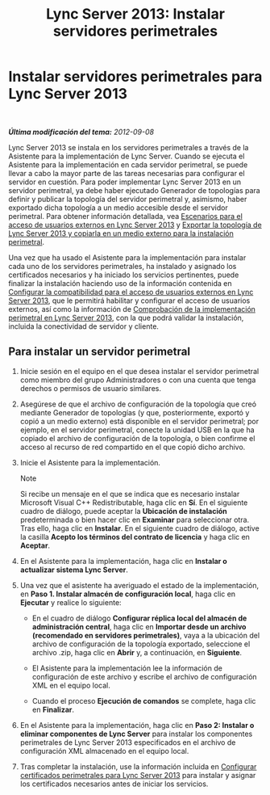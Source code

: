﻿---
title: 'Lync Server 2013: Instalar servidores perimetrales'
TOCTitle: Instalar servidores perimetrales
ms:assetid: 1655ab69-3899-4ee4-a1cc-8243bc1bfa0f
ms:mtpsurl: https://technet.microsoft.com/es-es/library/Gg398230(v=OCS.15)
ms:contentKeyID: 48274542
ms.date: 01/07/2017
mtps_version: v=OCS.15
ms.translationtype: HT
---

# Instalar servidores perimetrales para Lync Server 2013

 

_**Última modificación del tema:** 2012-09-08_

Lync Server 2013 se instala en los servidores perimetrales a través de la Asistente para la implementación de Lync Server. Cuando se ejecuta el Asistente para la implementación en cada servidor perimetral, se puede llevar a cabo la mayor parte de las tareas necesarias para configurar el servidor en cuestión. Para poder implementar Lync Server 2013 en un servidor perimetral, ya debe haber ejecutado Generador de topologías para definir y publicar la topología del servidor perimetral y, asimismo, haber exportado dicha topología a un medio accesible desde el servidor perimetral. Para obtener información detallada, vea [Escenarios para el acceso de usuarios externos en Lync Server 2013](lync-server-2013-scenarios-for-external-user-access.md) y [Exportar la topología de Lync Server 2013 y copiarla en un medio externo para la instalación perimetral](lync-server-2013-export-your-topology-and-copy-it-to-external-media-for-edge-installation.md).

Una vez que ha usado el Asistente para la implementación para instalar cada uno de los servidores perimetrales, ha instalado y asignado los certificados necesarios y ha iniciado los servicios pertinentes, puede finalizar la instalación haciendo uso de la información contenida en [Configurar la compatibilidad para el acceso de usuarios externos en Lync Server 2013](lync-server-2013-configuring-support-for-external-user-access.md), que le permitirá habilitar y configurar el acceso de usuarios externos, así como la información de [Comprobación de la implementación perimetral en Lync Server 2013](lync-server-2013-verifying-your-edge-deployment.md), con la que podrá validar la instalación, incluida la conectividad de servidor y cliente.

## Para instalar un servidor perimetral

1.  Inicie sesión en el equipo en el que desea instalar el servidor perimetral como miembro del grupo Administradores o con una cuenta que tenga derechos o permisos de usuario similares.

2.  Asegúrese de que el archivo de configuración de la topología que creó mediante Generador de topologías (y que, posteriormente, exportó y copió a un medio externo) está disponible en el servidor perimetral; por ejemplo, en el servidor perimetral, conecte la unidad USB en la que ha copiado el archivo de configuración de la topología, o bien confirme el acceso al recurso de red compartido en el que copió dicho archivo.

3.  Inicie el Asistente para la implementación.
    

    > [!NOTE]
    > Si recibe un mensaje en el que se indica que es necesario instalar Microsoft Visual C++ Redistributable, haga clic en <STRONG>Sí</STRONG>. En el siguiente cuadro de diálogo, puede aceptar la <STRONG>Ubicación de instalación</STRONG> predeterminada o bien hacer clic en <STRONG>Examinar</STRONG> para seleccionar otra. Tras ello, haga clic en <STRONG>Instalar</STRONG>. En el siguiente cuadro de diálogo, active la casilla <STRONG>Acepto los términos del contrato de licencia</STRONG> y haga clic en <STRONG>Aceptar</STRONG>.



4.  En el Asistente para la implementación, haga clic en **Instalar o actualizar sistema Lync Server**.

5.  Una vez que el asistente ha averiguado el estado de la implementación, en **Paso 1. Instalar almacén de configuración local**, haga clic en **Ejecutar** y realice lo siguiente:
    
      - En el cuadro de diálogo **Configurar réplica local del almacén de administración central**, haga clic en **Importar desde un archivo (recomendado en servidores perimetrales)**, vaya a la ubicación del archivo de configuración de la topología exportado, seleccione el archivo .zip, haga clic en **Abrir** y, a continuación, en **Siguiente**.
    
      - El Asistente para la implementación lee la información de configuración de este archivo y escribe el archivo de configuración XML en el equipo local.
    
      - Cuando el proceso **Ejecución de comandos** se complete, haga clic en **Finalizar**.

6.  En el Asistente para la implementación, haga clic en **Paso 2: Instalar o eliminar componentes de Lync Server** para instalar los componentes perimetrales de Lync Server 2013 especificados en el archivo de configuración XML almacenado en el equipo local.

7.  Tras completar la instalación, use la información incluida en [Configurar certificados perimetrales para Lync Server 2013](lync-server-2013-set-up-edge-certificates.md) para instalar y asignar los certificados necesarios antes de iniciar los servicios.

